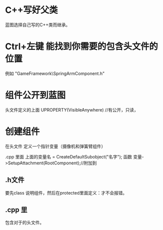 # C++写好父类
蓝图选择自己写的C++类而继承。


# Ctrl+左键  能找到你需要的包含头文件的位置
例如 "GameFramework\SpringArmComponent.h"

# 组件公开到蓝图
  头文件定义的上面
  UPROPERTY(VisibleAnywhere) //有公开，只读，


# 创建组件 
在头文件 定义一个指针变量（摄像机和弹簧臂组件）

.cpp 里面  上面的变量名 = CreateDefaultSubobject<USpringArmComponent>("名字");
  函数   变量->SetupAttachment(RootComponent);//附加到

## .h文件
  要先class 说明组件，然后在protected里面定义：才不会报错。   
##  .cpp 里
  包含对于的头文件。
  
